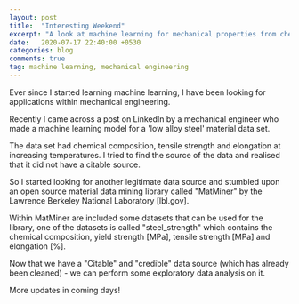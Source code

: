 ```yaml
---
layout: post
title:  "Interesting Weekend"
excerpt: "A look at machine learning for mechanical properties from checmical composition of metals."
date:   2020-07-17 22:40:00 +0530
categories: blog
comments: true
tag: machine learning, mechanical engineering
---
```


Ever since I started learning machine learning, I have been looking for applications within mechanical engineering.

Recently I came across a post on LinkedIn by a mechanical engineer who made a machine learning model for a 'low alloy steel' material data set.

The data set had chemical composition, tensile strength and elongation at increasing temperatures. I tried to find the source of the data and realised that it did not have a citable source.

So I started looking for another legitimate data source and stumbled upon an open source material data mining library called "MatMiner" by the Lawrence Berkeley National Laboratory [lbl.gov].

Within MatMiner are included some datasets that can be used for the library, one of the datasets is called "steel_strength" which contains the chemical composition, yield strength [MPa], tensile strength [MPa] and elongation [%].

Now that we have a "Citable" and "credible" data source (which has already been cleaned) - we can perform some exploratory data analysis on it.

More updates in coming days!
